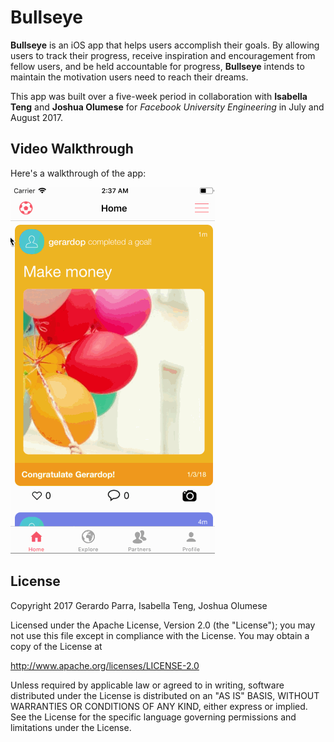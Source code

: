 # Bullseye

**Bullseye** is an iOS app that helps users accomplish their goals. By allowing users to track their progress, receive inspiration and encouragement from fellow users, and be held accountable for progress, **Bullseye** intends to maintain the motivation users need to reach their dreams.

This app was built over a five-week period in collaboration with **Isabella Teng** and **Joshua Olumese** for *Facebook University Engineering* in July and August 2017.

## Video Walkthrough

Here's a walkthrough of the app:

<img src='https://github.com/gerardohhh/bullseye/blob/master/screencap.gif?raw=true' title='Video Walkthrough' width='' alt='Video Walkthrough' />

## License

Copyright 2017 Gerardo Parra, Isabella Teng, Joshua Olumese

Licensed under the Apache License, Version 2.0 (the "License");
you may not use this file except in compliance with the License.
You may obtain a copy of the License at

http://www.apache.org/licenses/LICENSE-2.0

Unless required by applicable law or agreed to in writing, software
distributed under the License is distributed on an "AS IS" BASIS,
WITHOUT WARRANTIES OR CONDITIONS OF ANY KIND, either express or implied.
See the License for the specific language governing permissions and
limitations under the License.

